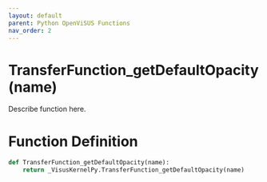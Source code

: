 ```yaml
---
layout: default
parent: Python OpenViSUS Functions
nav_order: 2
---
```


# TransferFunction_getDefaultOpacity(name)

Describe function here.

# Function Definition

```python
def TransferFunction_getDefaultOpacity(name):
    return _VisusKernelPy.TransferFunction_getDefaultOpacity(name)
```